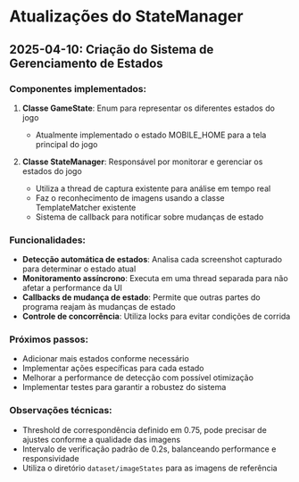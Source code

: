 # Atualizações do StateManager

## 2025-04-10: Criação do Sistema de Gerenciamento de Estados

### Componentes implementados:
1. **Classe GameState**: Enum para representar os diferentes estados do jogo
   - Atualmente implementado o estado MOBILE_HOME para a tela principal do jogo

2. **Classe StateManager**: Responsável por monitorar e gerenciar os estados do jogo
   - Utiliza a thread de captura existente para análise em tempo real
   - Faz o reconhecimento de imagens usando a classe TemplateMatcher existente
   - Sistema de callback para notificar sobre mudanças de estado

### Funcionalidades:
- **Detecção automática de estados**: Analisa cada screenshot capturado para determinar o estado atual
- **Monitoramento assíncrono**: Executa em uma thread separada para não afetar a performance da UI
- **Callbacks de mudança de estado**: Permite que outras partes do programa reajam às mudanças de estado
- **Controle de concorrência**: Utiliza locks para evitar condições de corrida

### Próximos passos:
- Adicionar mais estados conforme necessário
- Implementar ações específicas para cada estado
- Melhorar a performance de detecção com possível otimização
- Implementar testes para garantir a robustez do sistema

### Observações técnicas:
- Threshold de correspondência definido em 0.75, pode precisar de ajustes conforme a qualidade das imagens
- Intervalo de verificação padrão de 0.2s, balanceando performance e responsividade
- Utiliza o diretório `dataset/imageStates` para as imagens de referência
